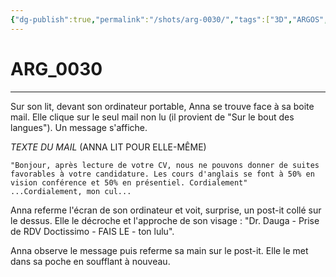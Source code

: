 ```yaml
---
{"dg-publish":true,"permalink":"/shots/arg-0030/","tags":["3D","ARGOS","Shots"]}
---
```



# ARG_0030
---
Sur son lit, devant son ordinateur portable, Anna se trouve face à sa boite mail. Elle clique sur le seul mail non lu (il provient de "Sur le bout des langues"). Un message s'affiche.

*TEXTE DU MAIL* (ANNA LIT POUR ELLE-MÊME)
```
"Bonjour, après lecture de votre CV, nous ne pouvons donner de suites favorables à votre candidature. Les cours d'anglais se font à 50% en vision conférence et 50% en présentiel. Cordialement"
...Cordialement, mon cul...
```
Anna referme l'écran de son ordinateur et voit, surprise, un post-it collé sur le dessus. Elle le décroche et l'approche de son visage : "Dr. Dauga - Prise de RDV Doctissimo - FAIS LE - ton lulu".

Anna observe le message puis referme sa main sur le post-it. Elle le met dans sa poche en soufflant à nouveau.

